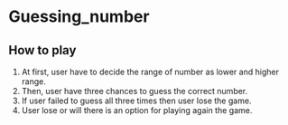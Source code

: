 # Guessing_number

## How to play
1. At first, user have to decide the range of number as lower and higher range.
2. Then, user have three chances to guess the correct number.
3. If user failed to guess all three times then user lose the game.
4. User lose or will there is an option for playing again the game.
